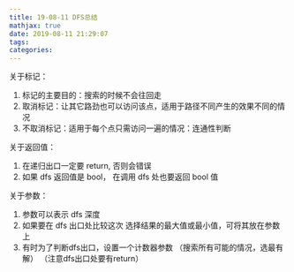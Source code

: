 ```yaml
---
title: 19-08-11 DFS总结
mathjax: true
date: 2019-08-11 21:29:07
tags:
categories:
---
```


关于标记：
1. 标记的主要目的：搜索的时候不会往回走
2. 取消标记：让其它路劲也可以访问该点，适用于路径不同产生的效果不同的情况
3. 不取消标记：适用于每个点只需访问一遍的情况：连通性判断

关于返回值：
1. 在递归出口一定要 return, 否则会错误
2. 如果 dfs 返回值是 bool， 在调用 dfs 处也要返回 bool 值

关于参数： 
1. 参数可以表示 dfs 深度
2. 如果要在 dfs 出口处比较这次 选择结果的最大值或最小值，可将其放在参数上
3. 有时为了判断dfs出口，设置一个计数器参数
    （搜索所有可能的情况，选最有解）
    （注意dfs出口处要有return）

<!--more-->